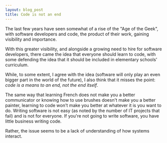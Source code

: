 ```yaml
---
layout: blog_post
title: Code is not an end
---
```

The last few years have seen somewhat of a rise of the "Age of the Geek", with software developers and code, the product of their work, gaining visibility and importance.

With this greater visibility, and alongside a growing need to hire for software developers, there came the idea that everyone should learn to code, with some defending the idea that it should be included in elementary schools' curriculum.

While, to some extent, I agree with the idea (software will only play an even bigger part in the world of the future), I also think that it misses the point: _code is a means to an end, not the end itself_.

The same way that learning French does not make you a better communicator or knowing how to use brushes doesn't make you a better painter, learning to code won't make you better at whatever it is you want to do.
Writing software is not easy (as noted by the number of IT projects that fail) and is not for everyone.
If you're not going to write software, you have little business writing code.

Rather, the issue seems to be a lack of understanding of how systems interact.
